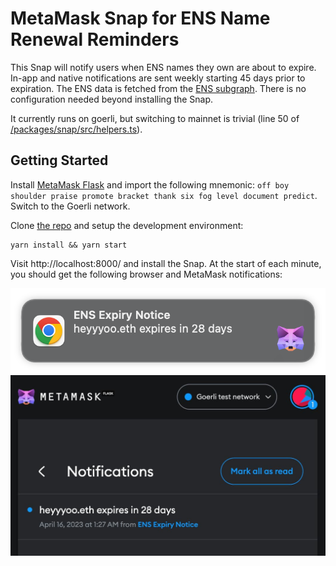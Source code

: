 # MetaMask Snap for ENS Name Renewal Reminders

This Snap will notify users when ENS names they own are about to expire. In-app and native notifications are sent weekly starting 45 days prior to expiration. The ENS data is fetched from the [ENS subgraph](https://thegraph.com/hosted-service/subgraph/ensdomains/ens). There is no configuration needed beyond installing the Snap.

It currently runs on goerli, but switching to mainnet is trivial (line 50 of [/packages/snap/src/helpers.ts](/packages/snap/src/helpers.ts)).

## Getting Started

Install [MetaMask Flask](https://metamask.io/flask/) and import the following mnemonic: `off boy shoulder praise promote bracket thank six fog level document predict`. Switch to the Goerli network.

Clone [the repo](https://github.com/gskril/ens-expiry-notice) and setup the development environment:

```shell
yarn install && yarn start
```

Visit http://localhost:8000/ and install the Snap. At the start of each minute, you should get the following browser and MetaMask notifications:

![Alt text](notif-native.png)
![Alt text](notif-metamask.jpg)
